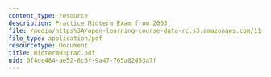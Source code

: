 ```yaml
---
content_type: resource
description: Practice Midterm Exam from 2003.
file: /media/https%3A/open-learning-course-data-rc.s3.amazonaws.com/11-431j-real-estate-finance-and-investment-fall-2006/0f4dc484ae528c6f9a47765a82453a7f_midterm03prac.pdf
file_type: application/pdf
resourcetype: Document
title: midterm03prac.pdf
uid: 0f4dc484-ae52-8c6f-9a47-765a82453a7f
---
```


